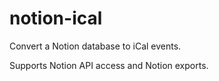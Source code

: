 
# notion-ical

Convert a Notion database to iCal events.

Supports Notion API access and Notion exports.

<!-- vim: set conceallevel=2 et ts=2 sw=2: -->
